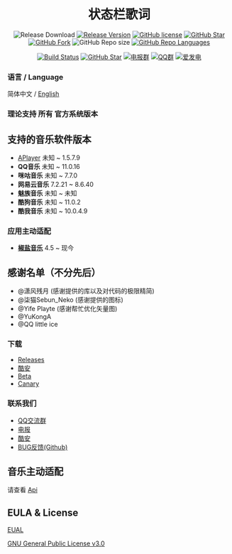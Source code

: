 <h1 align="center">状态栏歌词</h1>

<div align="center">

![Release Download](https://img.shields.io/github/downloads/577fkj/MIUIStatusBarLyric/total?style=flat-square)
[![Release Version](https://img.shields.io/github/v/release/577fkj/MIUIStatusBarLyric?style=flat-square)](https://github.com/577fkj/MIUIStatusBarLyric/releases/latest)
[![GitHub license](https://img.shields.io/github/license/577fkj/MIUIStatusBarLyric?style=flat-square)](LICENSE)
[![GitHub Star](https://img.shields.io/github/stars/577fkj/MIUIStatusBarLyric?style=flat-square)](https://github.com/577fkj/MIUIStatusBarLyric/stargazers)
[![GitHub Fork](https://img.shields.io/github/forks/577fkj/MIUIStatusBarLyric?style=flat-square)](https://github.com/577fkj/MIUIStatusBarLyric/network/members)
![GitHub Repo size](https://img.shields.io/github/repo-size/577fkj/MIUIStatusBarLyric?style=flat-square&color=3cb371)
[![GitHub Repo Languages](https://img.shields.io/github/languages/top/577fkj/MIUIStatusBarLyric?style=flat-square)](https://github.com/577fkj/MIUIStatusBarLyric/search?l=java)

[![Build Status](https://img.shields.io/endpoint.svg?url=https%3A%2F%2Factions-badge.atrox.dev%2F577fkj%2FMIUIStatusBarLyric%2Fbadge%3Fref%3Dmain&style=flat)](https://actions-badge.atrox.dev/577fkj/MIUIStatusBarLyric/goto?ref=main)
[![GitHub Star](https://img.shields.io/github/stars/577fkj/MIUIStatusBarLyric.svg?style=social)](https://github.com/577fkj/MIUIStatusBarLyric)
[![电报群](https://img.shields.io/badge/电报群-MIUIStatusBatLyric-blue.svg?style=flat-square&color=12b7f5)](https://t.me/MIUIStatusBatLyric)
[![QQ群](https://img.shields.io/badge/QQ群-884185860-blue.svg?style=flat-square&color=12b7f5)](https://qm.qq.com/cgi-bin/qm/qr?k=ea_MP7zFoZJEdpxDFQcadBdbZmwYXZHh&jump_from=webapi)
[![爱发电](https://img.shields.io/badge/爱发电-@xiao_wine-blue.svg?style=flat-square&color=12b7f5)](https://afdian.net/@xiao_wine)

</div>

### 语言 / Language

简体中文 / [English](README_EN.md)

### 理论支持 __所有__ 官方系统版本

## 支持的音乐软件版本

- [APlayer](https://github.com/rRemix/APlayer) 未知 ~ 1.5.7.9
- __QQ音乐__ 未知 ~ 11.0.16
- __咪咕音乐__ 未知 ~ 7.7.0
- __网易云音乐__ 7.2.21 ~ 8.6.40
- __魅族音乐__ 未知 ~ 未知
- __酷狗音乐__ 未知 ~ 11.0.2
- __酷我音乐__ 未知 ~ 10.0.4.9

### 应用主动适配

- __[椒盐音乐](https://github.com/Moriafly/SaltPlayerSource)__ 4.5 ~ 现今

## 感谢名单（不分先后）

- @潇风残月 (感谢提供的库以及对代码的极限精简)
- @柒猫Sebun_Neko (感谢提供的图标)
- @Yife Playte (感谢帮忙优化矢量图)
- @YuKongA
- @QQ little ice

### 下载

- [Releases](https://github.com/577fkj/MIUIStatusBarLyric/releases)
- [酷安](https://www.coolapk.com/apk/miui.statusbar.lyric)
- [Beta](https://github.com/577fkj/MIUIStatusBarLyric/actions/workflows/Android.yml)
- [Canary](https://github.com/577fkj/MIUIStatusBarLyric/actions/workflows/Android_Dev.yml)

### 联系我们

- [QQ交流群](https://jq.qq.com/?_wv=1027&amp;k=KQeQjgsv)
- [电报](https://t.me/MIUIStatusBatLyric)
- [酷安](https://www.coolapk.com/apk/miui.statusbar.lyric)
- [BUG反馈(Github)](https://github.com/577fkj/MIUIStatusBarLyric/issues/new)

## 音乐主动适配

请查看 [Api](https://github.com/577fkj/StatusBarApiExample)

## EULA & License

[EUAL](./EUAL.md)

[GNU General Public License v3.0](./LICENSE)